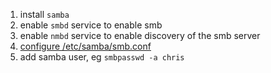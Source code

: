 1. install `samba`
2. enable `smbd` service to enable smb
3. enable `nmbd` service to enable discovery of the smb server
4. [configure /etc/samba/smb.conf](./configs/etc/samba/smb.conf)
5. add samba user, eg `smbpasswd -a chris`
